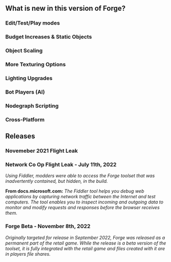 ## What is new in this version of Forge?

### Edit/Test/Play modes

### Budget Increases & Static Objects

### Object Scaling

### More Texturing Options

### Lighting Upgrades

### Bot Players (AI)

### Nodegraph Scripting

### Cross-Platform

## Releases

### Novemeber 2021 Flight Leak

### Network Co Op Flight Leak - July 11th, 2022
*Using Fiddler, modders were able to access the Forge toolset that was inadvertently contained, but hidden, in the build.*

**From docs.microsoft.com:**
*The Fiddler tool helps you debug web applications by capturing network traffic between the Internet and test computers. The tool enables you to inspect incoming and outgoing data to monitor and modify requests and responses before the browser receives them.*

### Forge Beta - November 8th, 2022
*Originally targeted for release in September 2022, Forge was released as a permanent part of the retail game. While the release is a beta version of the toolset, it is fully integrated with the retail game and files created with it are in players file shares.*